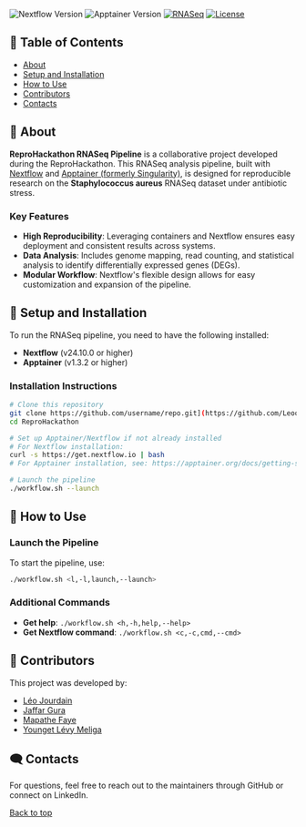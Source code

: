 <a name="top"></a>

![Nextflow Version](https://img.shields.io/badge/24.10-white?style=for-the-badge&label=Nextflow&labelColor=green)
![Apptainer Version](https://img.shields.io/badge/1.3.2-white?style=for-the-badge&label=Apptainer&labelColor=blue)
[![RNASeq](https://img.shields.io/badge/RNASeq-Research-orange?style=for-the-badge)](#)
[![License](https://img.shields.io/badge/license-MIT-blue?style=for-the-badge)](#license)


## 📑 Table of Contents
- [About](#about)
- [Setup and Installation](#setup-and-installation)
- [How to Use](#how-to-use)
- [Contributors](#contributors)
- [Contacts](#contacts)

## 🧬 About <a name="about"></a>

**ReproHackathon RNASeq Pipeline** is a collaborative project developed during the ReproHackathon. This RNASeq analysis pipeline, built with [Nextflow](https://www.nextflow.io) and [Apptainer (formerly Singularity)](https://apptainer.org), is designed for reproducible research on the **Staphylococcus aureus** RNASeq dataset under antibiotic stress.

### Key Features
- **High Reproducibility**: Leveraging containers and Nextflow ensures easy deployment and consistent results across systems.
- **Data Analysis**: Includes genome mapping, read counting, and statistical analysis to identify differentially expressed genes (DEGs).
- **Modular Workflow**: Nextflow's flexible design allows for easy customization and expansion of the pipeline.

## 🔧 Setup and Installation <a name="setup-and-installation"></a>

To run the RNASeq pipeline, you need to have the following installed:
- **Nextflow** (v24.10.0 or higher)
- **Apptainer** (v1.3.2 or higher)

### Installation Instructions
```sh
# Clone this repository
git clone https://github.com/username/repo.git](https://github.com/LeoooJR/ReproHackathon.git
cd ReproHackathon

# Set up Apptainer/Nextflow if not already installed
# For Nextflow installation:
curl -s https://get.nextflow.io | bash
# For Apptainer installation, see: https://apptainer.org/docs/getting-started/

# Launch the pipeline
./workflow.sh --launch
```

## 🚀 How to Use <a name="how-to-use"></a>

### Launch the Pipeline
To start the pipeline, use:
```sh
./workflow.sh <l,-l,launch,--launch>
```

### Additional Commands
- **Get help**: `./workflow.sh <h,-h,help,--help>`
- **Get Nextflow command**: `./workflow.sh <c,-c,cmd,--cmd>`

## 👥 Contributors <a name="contributors"></a>
This project was developed by:
- [Léo Jourdain](https://github.com/LeoooJR)
- [Jaffar Gura](https://github.com/Jaffar-Hussein)
- [Mapathe Faye](https://github.com/Mapathefaye)
- [Younget Lévy Meliga](https://github.com/lmeliga)

## 🗨️ Contacts <a name="contacts"></a>

For questions, feel free to reach out to the maintainers through GitHub or connect on LinkedIn.

[Back to top](#top)
